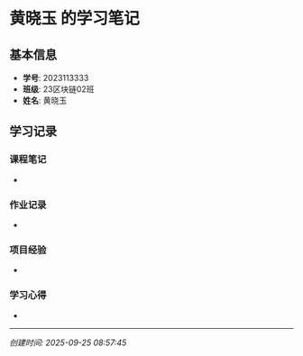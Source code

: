 # 黄晓玉 的学习笔记

## 基本信息
- **学号**: 2023113333
- **班级**: 23区块链02班
- **姓名**: 黄晓玉

## 学习记录

### 课程笔记
- 

### 作业记录
- 

### 项目经验
- 

### 学习心得
- 

---
*创建时间: 2025-09-25 08:57:45*
